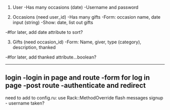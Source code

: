 
1. User
  -Has many occasions (date)
  -Username and password

2. Occasions (need user_id)
  -Has many gifts
  -Form: occasion name, date input (string)
  -Show: date, list out gifts

  -#for later, add date attribute to sort?

3. Gifts (need occasion_id)
  -Form: Name, giver,  type (category), description, thanked

  -#for later, add thanked attribute...boolean?

-------
login
  -login in page and route
  -form for log in page
  -post route
  -authenticate and redirect
-------

need to add to config.ru:  use Rack::MethodOverride
flash messages
signup - username taken?
